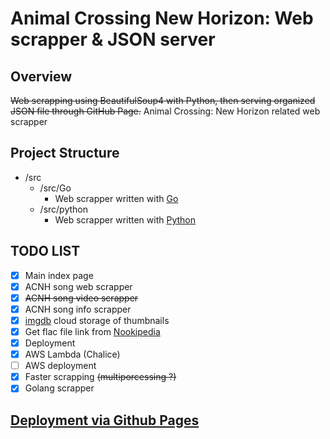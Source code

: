 # Animal Crossing New Horizon: Web scrapper & JSON server

## Overview

~~Web scrapping using BeautifulSoup4 with Python, then serving organized JSON file through GitHub Page.~~
Animal Crossing: New Horizon related web scrapper

## Project Structure

- /src
  - /src/Go
    - Web scrapper written with [Go]()
  - /src/python
    - Web scrapper written with [Python](./src/python/info.md)

## TODO LIST

- [x] Main index page
- [x] ACNH song web scrapper
- [x] ~~ACNH song video scrapper~~
- [x] ACNH song info scrapper
- [x] [imgdb](https://imgbb.com/) cloud storage of thumbnails
- [x] Get flac file link from [Nookipedia](http://nookipedia.com/)
- [x] Deployment
- [x] AWS Lambda (Chalice)
- [ ] AWS deployment
- [x] Faster scrapping ~~(multiporcessing ?)~~
- [x] Golang scrapper

## [Deployment via Github Pages](https://hwhang0917.github.io/acnh_json/)
